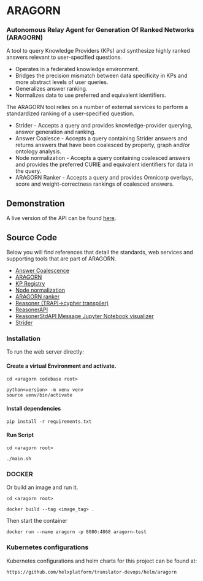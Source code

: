 # ARAGORN

### Autonomous Relay Agent for Generation Of Ranked Networks (ARAGORN)

A tool to query Knowledge Providers (KPs) and synthesize highly ranked answers relevant to user-specified questions.

* Operates in a federated knowledge environment.
* Bridges the precision mismatch between data specificity in KPs and more abstract levels of user queries.
* Generalizes answer ranking.
* Normalizes data to use preferred and equivalent identifiers.  

The ARAGORN tool relies on a number of external services to perform a standardized ranking of a user-specified question.

 - Strider - Accepts a query and provides knowledge-provider querying, answer generation and ranking.
 - Answer Coalesce - Accepts a query containing Strider answers and returns answers that have been coalesced by property, graph and/or ontology analysis.
 - Node normalization - Accepts a query containing coalesced answers and provides the preferred CURIE and equivalent identifiers for data in the query.
 - ARAGORN Ranker - Accepts a query and provides Omnicorp overlays, score and weight-correctness rankings of coalesced answers.

## Demonstration

A live version of the API can be found [here](https://aragorn.renci.org/docs).

## Source Code
Below you will find references that detail the standards, web services and supporting tools that are part of ARAGORN. 

* [Answer Coalescence](https://github.com/ranking-agent/AnswerCoalesce)
* [ARAGORN](https://github.com/ranking-agent/aragorn)
* [KP Registry](https://github.com/ranking-agent/kp_registry)
* [Node normalization](https://github.com/TranslatorSRI/NodeNormalization )
* [ARAGORN ranker](https://github.com/ranking-agent/aragorn-ranker)
* [Reasoner (TRAPI->cypher transpiler)](https://github.com/ranking-agent/reasoner)
* [ReasonerAPI](https://github.com/NCATSTranslator/ReasonerAPI)  
* [ReasonerStdAPI Message Jupyter Notebook visualizer](https://github.com/ranking-agent/gamma-viewer)
* [Strider](https://github.com/ranking-agent/strider)

### Installation

To run the web server directly:

#### Create a virtual Environment and activate.

    cd <aragorn codebase root>

    python<version> -m venv venv
    source venv/bin/activate
    
#### Install dependencies

    pip install -r requirements.txt

#### Run Script
  
    cd <aragorn root>

    ./main.sh
    
 ### DOCKER 
   Or build an image and run it.

    cd <aragorn root>

    docker build --tag <image_tag> .

   Then start the container

    docker run --name aragorn -p 8080:4868 aragorn-test

### Kubernetes configurations

Kubernetes configurations and helm charts for this project can be found at: 

    https://github.com/helxplatform/translator-devops/helm/aragorn
